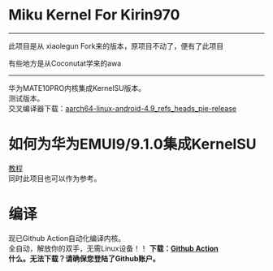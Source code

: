 # Miku Kernel For Kirin970  
***

此项目是从 xiaolegun Fork来的版本，原项目不动了，便有了此项目

有些地方是从Coconutat学来的awa
  
***
华为MATE10PRO内核集成KernelSU版本。  
测试版本。  
交叉编译器下载：[aarch64-linux-android-4.9_refs_heads_pie-release](https://android.googlesource.com/platform/prebuilts/gcc/linux-x86/aarch64/aarch64-linux-android-4.9/+archive/refs/heads/pie-release.tar.gz)  

# 如何为华为EMUI9/9.1.0集成KernelSU
[教程](https://github.com/Coconutat/HuaweiP10-GSI-And-Modify-Tutorial/wiki/7.KernelSU%E9%80%82%E9%85%8DEMUI9%E6%88%969.1.0%E7%B3%BB%E7%BB%9F%E7%9A%84%E5%86%85%E6%A0%B8)  
同时此项目也可以作为参考。

# 编译
现已Github Action自动化编译内核。  
全自动，解放你的双手，无需Linux设备！！
**下载：[Github Action](https://github.com/Coconutat/android_kernel_huawei_kirin970_EMUI9.1.0_KernelSU/actions/)**    
**什么。无法下载？请确保您登陆了Github账户。**  

